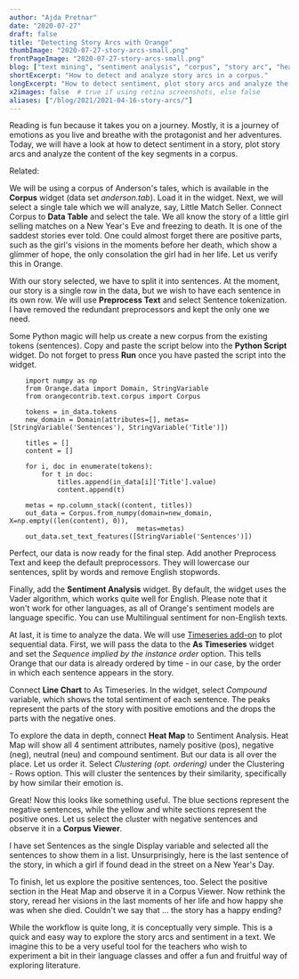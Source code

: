```yaml
---
author: "Ajda Pretnar"
date: "2020-07-27"
draft: false
title: "Detecting Story Arcs with Orange"
thumbImage: "2020-07-27-story-arcs-small.png"
frontPageImage: "2020-07-27-story-arcs-small.png"
blog: ["text mining", "sentiment analysis", "corpus", "story arc", "heat map", "line chart"]
shortExcerpt: "How to detect and analyze story arcs in a corpus."
longExcerpt: "How to detect sentiment, plot story arcs and analyze the key segments in a corpus."
x2images: false  # true if using retina screenshots, else false
aliases: ["/blog/2021/2021-04-16-story-arcs/"]
---
```


Reading is fun because it takes you on a journey. Mostly, it is a journey of emotions as you live and breathe with the protagonist and her adventures. Today, we will have a look at how to detect sentiment in a story, plot story arcs and analyze the content of the key segments in a corpus.

Related: <LinkNew url="/blog/2018/09/11/text-workshops-in-ljubljana/" name="Text Workshops in Ljubljana"/>

We will be using a corpus of Anderson's tales, which is available in the **Corpus** widget (data set *anderson.tab*). Load it in the widget. Next, we will select a single tale which we will analyze, say, Little Match Seller. Connect Corpus to **Data Table** and select the tale. We all know the story of a little girl selling matches on a New Year's Eve and freezing to death. It is one of the saddest stories ever told. One could almost forget there are positive parts, such as the girl's visions in the moments before her death, which show a glimmer of hope, the only consolation the girl had in her life. Let us verify this in Orange.

<WindowScreenshot src="2020-07-27-corpus.png" />

<WindowScreenshot src="2020-07-27-data-table.png" />

<WorkflowScreenshot src="2020-07-27-wf1.png" />

With our story selected, we have to split it into sentences. At the moment, our story is a single row in the data, but we wish to have each sentence in its own row. We will use **Preprocess Text** and select Sentence tokenization. I have removed the redundant preprocessors and kept the only one we need.

<WindowScreenshot src="2020-07-27-preprocess.png" />

Some Python magic will help us create a new corpus from the existing tokens (sentences). Copy and paste the script below into the **Python Script** widget. Do not forget to press **Run** once you have pasted the script into the widget.

```
    import numpy as np
    from Orange.data import Domain, StringVariable
    from orangecontrib.text.corpus import Corpus

    tokens = in_data.tokens
    new_domain = Domain(attributes=[], metas=[StringVariable('Sentences'), StringVariable('Title')])

    titles = []
    content = []

    for i, doc in enumerate(tokens):
        for t in doc:
            titles.append(in_data[i]['Title'].value)
            content.append(t)

    metas = np.column_stack((content, titles))
    out_data = Corpus.from_numpy(domain=new_domain, X=np.empty((len(content), 0)),
                                metas=metas)
    out_data.set_text_features([StringVariable('Sentences')])
```

<WorkflowScreenshot src="2020-07-27-wf2.png" />

Perfect, our data is now ready for the final step. Add another Preprocess Text and keep the default preprocessors. They will lowercase our sentences, split by words and remove English stopwords.

<WindowScreenshot src="2020-07-27-preprocess2.png" />

Finally, add the **Sentiment Analysis** widget. By default, the widget uses the Vader algorithm, which works quite well for English. Please note that it won't work for other languages, as all of Orange's sentiment models are language specific. You can use Multilingual sentiment for non-English texts.

<WindowScreenshot src="2020-07-27-sentiment-analysis.png" />

<WorkflowScreenshot src="2020-07-27-wf3.png" />

At last, it is time to analyze the data. We will use [Timeseries add-on](https://github.com/biolab/orange3-timeseries) to plot sequential data. First, we will pass the data to the **As Timeseries** widget and set the *Sequence implied by the instance order* option. This tells Orange that our data is already ordered by time - in our case, by the order in which each sentence appears in the story.

<WindowScreenshot src="2020-07-27-as-timeseries.png" />

Connect **Line Chart** to As Timeseries. In the widget, select *Compound* variable, which shows the total sentiment of each sentence. The peaks represent the parts of the story with positive emotions and the drops the parts with the negative ones.

<WindowScreenshot src="2020-07-27-line-chart.png" />

<WorkflowScreenshot src="2020-07-27-wf4.png" />

To explore the data in depth, connect **Heat Map** to Sentiment Analysis. Heat Map will show all 4 sentiment attributes, namely positive (pos), negative (neg), neutral (neu) and   compound sentiment. But our data is all over the place. Let us order it. Select *Clustering (opt. ordering)* under the Clustering - Rows option. This will cluster the sentences by their similarity, specifically by how similar their emotion is.

<WindowScreenshot src="2020-07-27-heat-map.png" />

Great! Now this looks like something useful. The blue sections represent the negative sentences, while the yellow and white sections represent the positive ones. Let us select the cluster with negative sentences and observe it in a **Corpus Viewer**.

<WindowScreenshot src="2020-07-27-negative-sentiment.png" />

<WorkflowScreenshot src="2020-07-27-wf5.png" />

I have set Sentences as the single Display variable and selected all the sentences to show them in a list. Unsurprisingly, here is the last sentence of the story, in which a girl if found dead in the street on a New Year's Day.

To finish, let us explore the positive sentences, too. Select the positive section in the Heat Map and observe it in a Corpus Viewer. Now rethink the story, reread her visions in the last moments of her life and how happy she was when she died. Couldn't we say that ... the story has a happy ending?

<WindowScreenshot src="2020-07-27-positive-sentiment.png" />

While the workflow is quite long, it is conceptually very simple. This is a quick and easy way to explore the story arcs and sentiment in a text. We imagine this to be a very useful tool for the teachers who wish to experiment a bit in their language classes and offer a fun and fruitful way of exploring literature.

<WorkflowScreenshot src="2020-07-27-final-workflow.png" />

